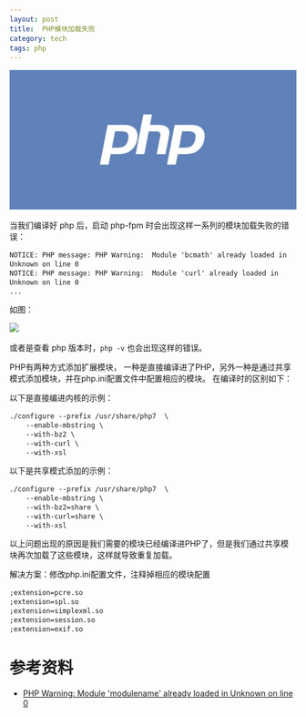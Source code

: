 ```yaml
---
layout: post
title:  PHP模块加载失败
category: tech
tags: php
---
```

![](/assets/img/php.jpg)

当我们编译好 php 后，启动 php-fpm 时会出现这样一系列的模块加载失败的错误：

    NOTICE: PHP message: PHP Warning:  Module 'bcmath' already loaded in Unknown on line 0
    NOTICE: PHP message: PHP Warning:  Module 'curl' already loaded in Unknown on line 0
    ...

如图：

![](https://cdn.kelu.org/blog/2017/07/20.24.20.png)

或者是查看 php 版本时，`php -v` 也会出现这样的错误。

PHP有两种方式添加扩展模块， 一种是直接编译进了PHP，另外一种是通过共享模式添加模块，并在php.ini配置文件中配置相应的模块。 在编译时的区别如下：

以下是直接编进内核的示例：

    ./configure --prefix /usr/share/php7  \
        --enable-mbstring \
        --with-bz2 \
        --with-curl \
        --with-xsl
        
以下是共享模式添加的示例：

    ./configure --prefix /usr/share/php7  \
        --enable-mbstring \
        --with-bz2=share \
        --with-curl=share \
        --with-xsl

以上问题出现的原因是我们需要的模块已经编译进PHP了，但是我们通过共享模块再次加载了这些模块，这样就导致重复加载。

解决方案：修改php.ini配置文件，注释掉相应的模块配置

    ;extension=pcre.so
    ;extension=spl.so
    ;extension=simplexml.so
    ;extension=session.so
    ;extension=exif.so
    
    
# 参考资料 
    
* [PHP Warning: Module 'modulename' already loaded in Unknown on line 0](http://www.somacon.com/p520.php)